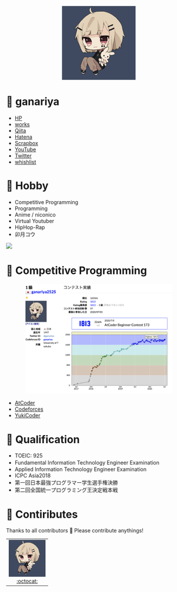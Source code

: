 
<div align="center">
    <img src="ganariya.png" width="200px">
</div>

# 🐾 ganariya

- [HP](https://ganariya.github.io/whoami/)
- [works](https://ganariya.github.io/works/)
- [Qiita](https://qiita.com/ganariya)
- [Hatena](https://ganariya.hatenablog.com/)
- [Scrapbox](https://scrapbox.io/ganariya/)
- [YouTube](https://www.youtube.com/channel/UCPTKMrRhOSf30v59Ktbpl1A)
- [Twitter](https://twitter.com/ganariya)
- [whishlist](https://www.amazon.co.jp/hz/wishlist/ls/7297J1ZN3DSH)


# 🐾 Hobby

- Competitive Programming
- Programming
- Anime / niconico
- Virtual Youtuber
- HipHop-Rap
- 卯月コウ

[![](http://img.youtube.com/vi/Z0cqLVSe_DU/0.jpg)](http://www.youtube.com/watch?v=Z0cqLVSe_DU "卯月コウ")


# 🐾 Competitive Programming

<div align="center">
    <img src="atcoder_ganariya.png" width="400px">
</div>

- [AtCoder](https://atcoder.jp/users/ganariya2525)
- [Codeforces](https://codeforces.com/profile/ganariya)
- [YukiCoder](https://yukicoder.me/users/3037)

# 🐾 Qualification

- TOEIC: 925
- Fundamental Information Technology Engineer Examination　
- Applied Information Technology Engineer Examination
- ICPC Asia2018
- 第一回日本最強プログラマー学生選手権決勝
- 第二回全国統一プログラミング王決定戦本戦

# 🐾 Contiributes

Thanks to all contributors 🎉
Please contribute anythings!

<table>
  <tr>
    <td align="center"><a href="https://github.com/Suzumebati"><img src="ganariya.png" width="100px;" alt="suzumebati"/><br /><a href="https://github.com/Ganariya" title="Code">:octocat: </a></a></td>
  </tr>
</table>